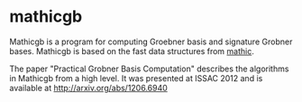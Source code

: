mathicgb
=========

Mathicgb is a program for computing Groebner basis and signature
Grobner bases. Mathicgb is based on the fast data structures from
[mathic](https://github.com/broune/mathic).

The paper "Practical Grobner Basis Computation" describes the
algorithms in Mathicgb from a high level. It was presented at ISSAC
2012 and is available at http://arxiv.org/abs/1206.6940
